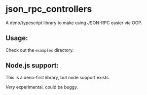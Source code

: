 # json_rpc_controllers

A deno/typescript library to make using JSON-RPC easier via OOP.

## Usage:

Check out the `examples` directory.

## Node.js support:

This is a deno-first library, but node support exists.

_Very_ experimental, could be buggy.
